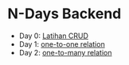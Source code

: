 # N-Days Backend

- Day 0: [Latihan CRUD](./Documentation/day-0.md)
- Day 1: [one-to-one relation](./Documentation/day-1.md)
- Day 2: [one-to-many relation](./Documentation/day-2.md)
